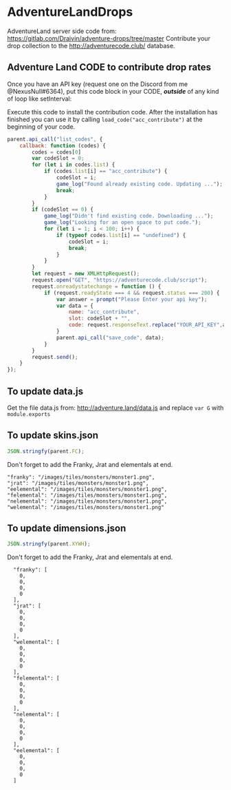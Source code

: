 # AdventureLandDrops
AdventureLand server side code from: https://gitlab.com/Draivin/adventure-drops/tree/master
Contribute your drop collection to the http://adventurecode.club/ database.

## Adventure Land CODE to contribute drop rates
Once you have an API key (request one on the Discord from me @NexusNull#6364), put this code block in your CODE, _**outside**_ of any kind of loop like setInterval:

Execute this code to install the contribution code.
After the installation has finished you can use it by calling `load_code("acc_contribute")` at the beginning of your code.
```javascript
parent.api_call("list_codes", {
    callback: function (codes) {
        codes = codes[0]
        var codeSlot = 0;
        for (let i in codes.list) {
            if (codes.list[i] == "acc_contribute") {
                codeSlot = i;
                game_log("Found already existing code. Updating ...");
                break;
            }
        }
        if (codeSlot == 0) {
            game_log("Didn't find existing code. Downloading ...");
            game_log("Looking for an open space to put code.");
            for (let i = 1; i < 100; i++) {
                if (typeof codes.list[i] == "undefined") {
                    codeSlot = i;
                    break;
                }
            }
        }
        let request = new XMLHttpRequest();
        request.open("GET", "https://adventurecode.club/script");
        request.onreadystatechange = function () {
            if (request.readyState === 4 && request.status === 200) {
                var answer = prompt("Please Enter your api key");
                var data = {
                    name: "acc_contribute",
                    slot: codeSlot + "",
                    code: request.responseText.replace("YOUR_API_KEY",answer)
                }
                parent.api_call("save_code", data);
            }
        }
        request.send();
    }
});
```



## To update data.js
Get the file data.js from: http://adventure.land/data.js and replace `var G` with `module.exports`

## To update skins.json
```javascript
JSON.stringfy(parent.FC);
```
Don't forget to add the Franky, Jrat and elementals at end.
```
"franky": "/images/tiles/monsters/monster1.png",
"jrat": "/images/tiles/monsters/monster1.png",
"eelemental": "/images/tiles/monsters/monster1.png",
"felemental": "/images/tiles/monsters/monster1.png",
"nelemental": "/images/tiles/monsters/monster1.png",
"welemental": "/images/tiles/monsters/monster1.png"
```

## To update dimensions.json
```javascript
JSON.stringfy(parent.XYWH);
```
Don't forget to add the Franky, Jrat and elementals at end.
```
  "franky": [
    0,
    0,
    0,
    0
  ],
  "jrat": [
    0,
    0,
    0,
    0
  ],
  "welemental": [
    0,
    0,
    0,
    0
  ],
  "felemental": [
    0,
    0,
    0,
    0
  ],
  "nelemental": [
    0,
    0,
    0,
    0
  ],
  "eelemental": [
    0,
    0,
    0,
    0
  ]
```